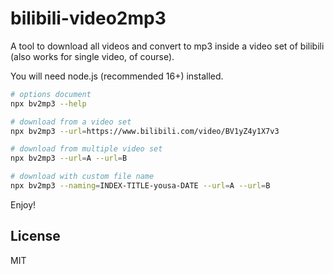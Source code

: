 # bilibili-video2mp3

A tool to download all videos and convert to mp3 inside a video set of bilibili (also works for single video, of course).

You will need node.js (recommended 16+) installed.

```bash
# options document
npx bv2mp3 --help

# download from a video set
npx bv2mp3 --url=https://www.bilibili.com/video/BV1yZ4y1X7v3

# download from multiple video set
npx bv2mp3 --url=A --url=B

# download with custom file name
npx bv2mp3 --naming=INDEX-TITLE-yousa-DATE --url=A --url=B
```

Enjoy!

## License

MIT